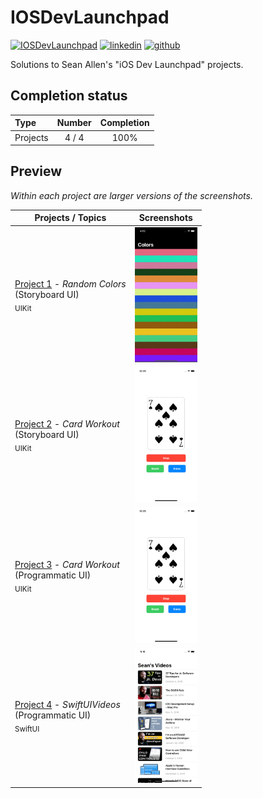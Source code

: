 # IOSDevLaunchpad

[![IOSDevLaunchpad](https://img.shields.io/badge/IOSDevLaunchpad-Swift-FA7343.svg?style=flat&logo=swift)](https://seanallen.teachable.com/p/ios-dev-launchpad)
[![linkedin](https://img.shields.io/badge/Linkedin-r0mm4k-5087B2.svg?style=flat&logo=linkedin)](https://linkedin.com/in/r0mm4k)
[![github](https://img.shields.io/badge/GitHub-r0mm4k-lightgrey.svg?style=flat&logo=github)](https://github.com/r0mm4k)

Solutions to Sean Allen's "iOS Dev Launchpad" projects.

## Completion status

Type | Number | Completion
:--- | :---: | :---:
Projects | 4 / 4 | 100%

## Preview

*Within each project are larger versions of the screenshots.*

Projects / Topics | Screenshots
--- | ---
[Project 1](01-Project1/RandomColors) - *Random Colors*<br/> (Storyboard UI)<br/> <sub>UIKit</sub> | <img src="01-Project1/RandomColors/Screenshots/screen1.gif" width="100" alt="screen"/> |
[Project 2](02-Project2/CardWorkout) - *Card Workout*<br/> (Storyboard UI)<br/> <sub>UIKit</sub> | <img src="02-Project2/CardWorkout/Screenshots/screen1.gif" width="100" alt="screen"/> |
[Project 3](03-Project3/CardWorkoutProgrammatic) - *Card Workout*<br/> (Programmatic UI)<br/> <sub>UIKit</sub> | <img src="03-Project3/CardWorkoutProgrammatic/Screenshots/screen1.gif" width="100" alt="screen"/> |
[Project 4](04-Project4/SwiftUIVideos) - *SwiftUIVideos*<br/> (Programmatic UI)<br/> <sub>SwiftUI</sub> | <img src="04-Project4/SwiftUIVideos/Screenshots/screen1.gif" width="100" alt="screen"/> |
